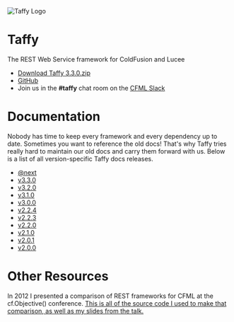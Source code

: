 <img alt="Taffy Logo" src="https://taffy.io/images/logo.png" style="max-width: 300px" />

# Taffy

The REST Web Service framework for ColdFusion and Lucee

- [Download Taffy 3.3.0.zip](https://github.com/atuttle/Taffy/archive/v3.3.0.zip)
- [GitHub](https://github.com/atuttle/Taffy)
- Join us in the **#taffy** chat room on the [CFML Slack](https://cfml-slack.herokuapp.com/)

# Documentation

Nobody has time to keep every framework and every dependency up to date. Sometimes you want to reference the old docs! That's why Taffy tries really hard to maintain our old docs and carry them forward with us. Below is a list of all version-specific Taffy docs releases.

- [@next](@next.md)
- [v3.3.0](3.3.0.md)
- [v3.2.0](3.2.0.md)
- [v3.1.0](3.1.0.md)
- [v3.0.0](3.0.0.md)
- [v2.2.4](2.2.4.md)
- [v2.2.3](2.2.3.md)
- [v2.2.0](2.2.0.md)
- [v2.1.0](2.1.0.md)
- [v2.0.1](2.0.1.md)
- [v2.0.0](2.0.0.md)

# Other Resources

In 2012 I presented a comparison of REST frameworks for CFML at the cf.Objective() conference. [This is all of the source code I used to make that comparison, as well as my slides from the talk.](https://github.com/atuttle/CF-REST-Comparison#coldfusion-rest-comparison)

